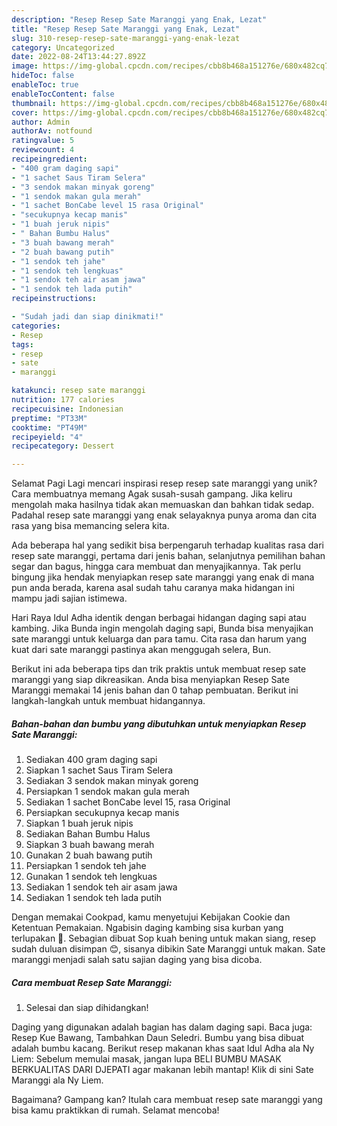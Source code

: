 ```yaml
---
description: "Resep Resep Sate Maranggi yang Enak, Lezat"
title: "Resep Resep Sate Maranggi yang Enak, Lezat"
slug: 310-resep-resep-sate-maranggi-yang-enak-lezat
category: Uncategorized
date: 2022-08-24T13:44:27.892Z
image: https://img-global.cpcdn.com/recipes/cbb8b468a151276e/680x482cq70/resep-sate-maranggi-foto-resep-utama.jpg
hideToc: false
enableToc: true
enableTocContent: false
thumbnail: https://img-global.cpcdn.com/recipes/cbb8b468a151276e/680x482cq70/resep-sate-maranggi-foto-resep-utama.jpg
cover: https://img-global.cpcdn.com/recipes/cbb8b468a151276e/680x482cq70/resep-sate-maranggi-foto-resep-utama.jpg
author: Admin
authorAv: notfound
ratingvalue: 5
reviewcount: 4
recipeingredient:
- "400 gram daging sapi"
- "1 sachet Saus Tiram Selera"
- "3 sendok makan minyak goreng"
- "1 sendok makan gula merah"
- "1 sachet BonCabe level 15 rasa Original"
- "secukupnya kecap manis"
- "1 buah jeruk nipis"
- " Bahan Bumbu Halus"
- "3 buah bawang merah"
- "2 buah bawang putih"
- "1 sendok teh jahe"
- "1 sendok teh lengkuas"
- "1 sendok teh air asam jawa"
- "1 sendok teh lada putih"
recipeinstructions:

- "Sudah jadi dan siap dinikmati!"
categories:
- Resep
tags:
- resep
- sate
- maranggi

katakunci: resep sate maranggi 
nutrition: 177 calories
recipecuisine: Indonesian
preptime: "PT33M"
cooktime: "PT49M"
recipeyield: "4"
recipecategory: Dessert

---
```



Selamat Pagi Lagi mencari inspirasi resep resep sate maranggi yang unik? Cara membuatnya memang Agak susah-susah gampang. Jika keliru mengolah maka hasilnya tidak akan memuaskan dan bahkan tidak sedap. Padahal resep sate maranggi yang enak selayaknya punya aroma dan cita rasa yang bisa memancing selera kita.


Ada beberapa hal yang sedikit bisa berpengaruh terhadap kualitas rasa dari resep sate maranggi, pertama dari jenis bahan, selanjutnya pemilihan bahan segar dan bagus, hingga cara membuat dan menyajikannya. Tak perlu bingung jika hendak menyiapkan resep sate maranggi yang enak di mana pun anda berada, karena asal sudah tahu caranya maka hidangan ini mampu jadi sajian istimewa.

Hari Raya Idul Adha identik dengan berbagai hidangan daging sapi atau kambing. Jika Bunda ingin mengolah daging sapi, Bunda bisa menyajikan sate maranggi untuk keluarga dan para tamu. Cita rasa dan harum yang kuat dari sate maranggi pastinya akan menggugah selera, Bun.


Berikut ini ada beberapa tips dan trik praktis untuk membuat resep sate maranggi yang siap dikreasikan. Anda bisa menyiapkan Resep Sate Maranggi memakai 14 jenis bahan dan 0 tahap pembuatan. Berikut ini langkah-langkah untuk membuat hidangannya.

<!--inarticleads1-->

##### Bahan-bahan dan bumbu yang dibutuhkan untuk menyiapkan Resep Sate Maranggi:

1. Sediakan 400 gram daging sapi
1. Siapkan 1 sachet Saus Tiram Selera
1. Sediakan 3 sendok makan minyak goreng
1. Persiapkan 1 sendok makan gula merah
1. Sediakan 1 sachet BonCabe level 15, rasa Original
1. Persiapkan secukupnya kecap manis
1. Siapkan 1 buah jeruk nipis
1. Sediakan  Bahan Bumbu Halus
1. Siapkan 3 buah bawang merah
1. Gunakan 2 buah bawang putih
1. Persiapkan 1 sendok teh jahe
1. Gunakan 1 sendok teh lengkuas
1. Sediakan 1 sendok teh air asam jawa
1. Sediakan 1 sendok teh lada putih


Dengan memakai Cookpad, kamu menyetujui Kebijakan Cookie dan Ketentuan Pemakaian. Ngabisin daging kambing sisa kurban yang terlupakan 🙈. Sebagian dibuat Sop kuah bening untuk makan siang, resep sudah duluan disimpan 😊, sisanya dibikin Sate Maranggi untuk makan. Sate maranggi menjadi salah satu sajian daging yang bisa dicoba. 

<!--inarticleads2-->

##### Cara membuat Resep Sate Maranggi:


1. Selesai dan siap dihidangkan!

Daging yang digunakan adalah bagian has dalam daging sapi. Baca juga: Resep Kue Bawang, Tambahkan Daun Seledri. Bumbu yang bisa dibuat adalah bumbu kacang. Berikut resep makanan khas saat Idul Adha ala Ny Liem: Sebelum memulai masak, jangan lupa BELI BUMBU MASAK BERKUALITAS DARI DJEPATI agar makanan lebih mantap! Klik di sini Sate Maranggi ala Ny Liem. 

Bagaimana? Gampang kan? Itulah cara membuat resep sate maranggi yang bisa kamu praktikkan di rumah. Selamat mencoba!
